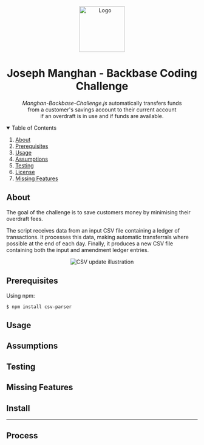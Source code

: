 <div align="center">
  <a href="https://www.josephmanghan.com/" target="_blank">
    <img src="https://svgshare.com/i/Y_7.svg" alt="Logo" width="120" height="120">
  </a>
<h1 align="center"> Joseph Manghan - Backbase Coding Challenge</h1>

  <p>
    <em>Manghan-Backbase-Challenge.js</em> automatically transfers funds <br>from a customer's savings account to their current account <br>if an overdraft is in use and if funds are      available. 
  </p>
</div>

<!-- TABLE OF CONTENTS -->
<details open="open">
  <summary>Table of Contents</summary>
  <ol>
    <li><a href="#about">About</a></li>
    <li><a href="#Prerequisites">Prerequisites</a></li>
    <li><a href="#usage">Usage</a></li>
    <li><a href="#assumptions">Assumptions</a></li>
    <li><a href="#testing">Testing</a></li>
    <li><a href="#license">License</a></li>
    <li><a href="#missing-features">Missing Features</a></li>
  </ol>
</details>

## About

The goal of the challenge is to save customers money by minimising their overdraft fees. 

The script receives data from an input CSV file containing a ledger of transactions. It processes this data, making automatic transferrals where possible at the end of each day. Finally, it produces a new CSV file containing both the input and amendment ledger entries.

<div align="center">
  <img src="https://i.ibb.co/YZnSQXy/csv-update-illustration.png" alt="CSV update illustration">
</div>

## Prerequisites

Using npm:

```console
$ npm install csv-parser
```

## Usage 

## Assumptions

## Testing

## Missing Features

## Install

- - -

## Process

